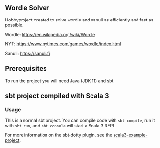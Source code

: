 ## Wordle Solver

Hobbyproject created to solve wordle and sanuli as efficiently and fast as possible.

Wordle: https://en.wikipedia.org/wiki/Wordle

NYT: https://www.nytimes.com/games/wordle/index.html

Sanuli: https://sanuli.fi

## Prerequisites
To run the project you will need Java (JDK 11) and sbt


## sbt project compiled with Scala 3

### Usage

This is a normal sbt project. You can compile code with `sbt compile`, run it with `sbt run`, and `sbt console` will start a Scala 3 REPL.

For more information on the sbt-dotty plugin, see the
[scala3-example-project](https://github.com/scala/scala3-example-project/blob/main/README.md).
